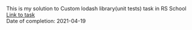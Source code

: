 This is my solution to Custom lodash library(unit tests) task in RS School  
[Link to task](https://github.com/rolling-scopes-school/tasks/blob/master/tasks/webdev-en.md)  
Date of completion: 2021-04-19